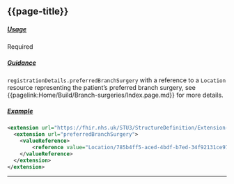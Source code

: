 ## {{page-title}}

<h5><ins>Usage</ins></h5>

<span class="mro-circle required" title="Required"></span> Required

<h5><ins>Guidance</ins></h5>

`registrationDetails.preferredBranchSurgery` with a reference to a `Location` resource representing the patient’s preferred branch surgery, see {{pagelink:Home/Build/Branch-surgeries/Index.page.md}} for more details.

<h5><ins>Example</ins></h5>

```xml
<extension url="https://fhir.nhs.uk/STU3/StructureDefinition/Extension-CareConnect-GPC-RegistrationDetails-1">
  <extension url="preferredBranchSurgery">
    <valueReference>
        <reference value="Location/785b4ff5-aced-4bdf-b7ed-34f92131ce97" />
    </valueReference>
  </extension>
</extension>
```

---
